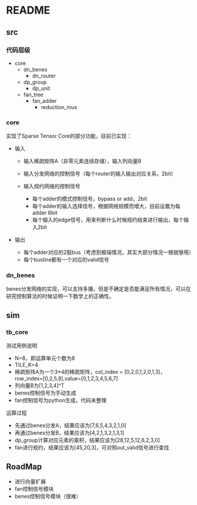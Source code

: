 # README

## src

### 代码层级

- core
  - dn_benes
    - dn_router
  - dp_group
    - dp_unit
  - fan_tree
    - fan_adder
      - reduction_mux

### core

实现了Sparse Tensor Core的部分功能，目前已实现：

- 输入

  - 输入稀疏矩阵A（非零元素连续存储），输入列向量B

  - 输入分发网络的控制信号（每个router的输入输出对应关系，2bit）

  - 输入规约网络的控制信号
    - 每个adder的模式控制信号，bypass or add，2bit
    - 每个adder的输入选择信号，根据网络规模而增大，目前设置为每adder 6bit
    - 每个输入的edge信号，用来判断什么时候规约结束进行输出，每个输入2bit

- 输出
  - 每个adder对应的2股bus（考虑到极端情况，其实大部分情况一根就够用）
  - 每个busline都有一个对应的valid信号

### dn_benes

benes分发网络的实现，可以支持多播，但是不确定是否能满足所有情况，可以在研究控制算法的时候证明一下数学上的正确性。

## sim

### tb_core

测试用例说明

- N=8，即运算单元个数为8
- TILE_K=4
- 稀疏矩阵A为一个3*4的稀疏矩阵，col_index = [0,2,0,1,2,0,1,3]，row_index=[0,2,5,8],value=[0,1,2,3,4,5,6,7]
- 列向量B为[1,2,3,4]^T
- benes控制信号为手动生成
- fan控制信号为python生成，代码未整理

运算过程

* 先通过benes分发A，结果应该为[7,6,5,4,3,2,1,0]
* 再通过benes分发B，结果应该为[4,2,1,3,2,1,3,1]
* dp_group计算对应元素的乘积，结果应该为[28,12,5,12,6,2,3,0]
* fan进行规约，结果应该为[45,20,3]，可对照out_valid信号进行查找

## RoadMap

* 进行向量扩展
* fan控制信号模块
* benes控制信号模块（很难）